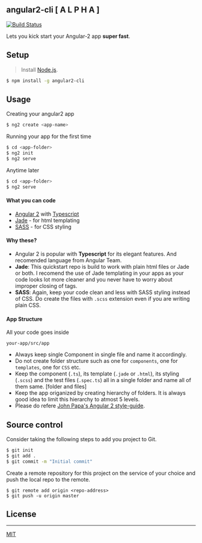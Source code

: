 ## angular2-cli [ A L P H A ]

[![Build Status](https://travis-ci.org/madhusudhand/angular2-cli.svg?branch=master)](https://travis-ci.org/madhusudhand/angular2-cli)

Lets you kick start your Angular-2 app **super fast**.

## Setup

> Install [Node.js].

```sh
$ npm install -g angular2-cli
```

## Usage

Creating your angular2 app

```sh
$ ng2 create <app-name>
```

Running your app for the first time

```sh
$ cd <app-folder>
$ ng2 init
$ ng2 serve
```

Anytime later

```sh
$ cd <app-folder>
$ ng2 serve
```

#### What you can code

* [Angular 2][angular] with [Typescript][ts]
* [Jade] - for html templating
* [SASS] - for CSS styling

#### Why these?

 - Angular 2 is popular with **Typescript** for its elegant features. And recomended language from Angular Team.
 - **Jade**: This quickstart repo is build to work with plain html files or Jade or both. I recomend the use of Jade templating in your apps as your code looks lot more cleaner and you never have to worry about improper closing of tags.
 - **SASS**: Again, keep your code clean and less with SASS styling instead of CSS. Do create the files with ```.scss``` extension even if you are writing plain CSS.

#### App Structure
All your code goes inside

```
your-app/src/app
```

 - Always keep single Component in single file and name it accordingly.
 - Do not create folder structure such as one for `components`, one for `templates`, one for `CSS` etc.
 - Keep the component (`.ts`), its template (`.jade` or `.html`), its styling (`.scss`) and the test files (`.spec.ts`) all in a single folder and name all of them same. [folder and files]
 - Keep the app origanized by creating hierarchy of folders. It is always good idea to limit this hierarchy to atmost 5 levels.
 - Please do refere [John Papa's Angular 2 style-guide][a2sg].

## Source control

Consider taking the following steps to add you project to Git.

```sh
$ git init
$ git add .
$ git commit -m "Initial commit"
```

Create a remote repository for this project on the service of your choice and push the local repo to the remote.

```
$ git remote add origin <repo-address>
$ git push -u origin master
```


## License
----

[MIT]


   [angular]: <angular.io>
   [ut]: <https://docs.angularjs.org/guide/unit-testing>
   [ts]: <http://www.typescriptlang.org>
   [jade]: <http://jade-lang.com>
   [sass]: <http://sass-lang.com>
   [grunt]: <https://gruntjs.com>
   [node.js]: <http://nodejs.org>
   [MIT]: <https://github.com/madhusudhand/angular2-quickstart/blob/master/LICENSE>
   [a2sg]: <https://github.com/johnpapa/angular-styleguide/blob/master/a2/README.md>
